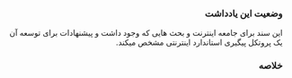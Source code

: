 <div dir="rtl">

### وضعیت این یادداشت
این سند برای جامعه اینترنت و بحث هایی که وجود داشت و پیشنهادات برای توسعه آن یک پروتکل پیگیری استاندارد اینترنتی مشخص میکند.

### خلاصه


</div>
